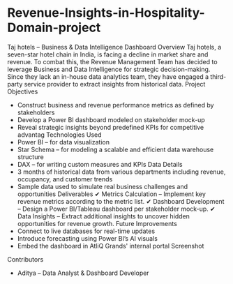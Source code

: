 # Revenue-Insights-in-Hospitality-Domain-project
Taj hotels – Business & Data Intelligence Dashboard
Overview
Taj hotels, a seven-star hotel chain in India, is facing a decline in market share and revenue. To combat this, the Revenue Management Team has decided to leverage Business and Data Intelligence for strategic decision-making. Since they lack an in-house data analytics team, they have engaged a third-party service provider to extract insights from historical data.
Project Objectives
- Construct business and revenue performance metrics as defined by stakeholders
- Develop a Power BI dashboard modeled on stakeholder mock-up
- Reveal strategic insights beyond predefined KPIs for competitive advantag
Technologies Used
- Power BI – for data visualization
- Star Schema – for modeling a scalable and efficient data warehouse structure
- DAX – for writing custom measures and KPIs
Data Details
- 3 months of historical data from various departments including revenue, occupancy, and customer trends
- Sample data used to simulate real business challenges and opportunities
Deliverables
✔ Metrics Calculation – Implement key revenue metrics according to the metric list.
✔ Dashboard Development – Design a Power BI/Tableau dashboard per stakeholder mock-up.
✔ Data Insights – Extract additional insights to uncover hidden opportunities for revenue growth.
Future Improvements
- Connect to live databases for real-time updates
- Introduce forecasting using Power BI’s AI visuals
- Embed the dashboard in AtliQ Grands' internal portal
Screenshot

Contributors
- Aditya – Data Analyst & Dashboard Developer
